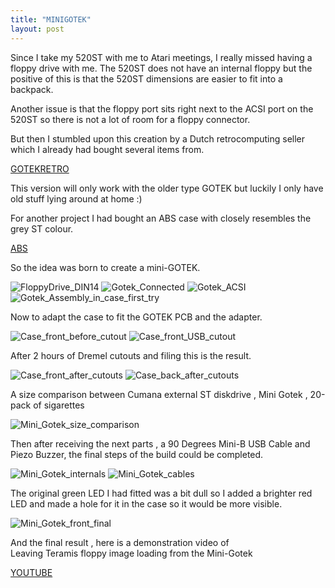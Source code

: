 ```yaml
---
title: "MINIGOTEK"
layout: post
---
```


Since I take my 520ST with me to Atari meetings, I really missed having a floppy drive with me. 
The 520ST does not have an internal floppy but the positive of this is 
that the 520ST dimensions are easier to fit into a backpack.




Another issue is that the floppy port sits right next to the ACSI port on the 520ST so there is not a lot of room for a floppy connector.

But then I stumbled upon this creation by a Dutch retrocomputing seller which I already had bought several items from.

[GOTEKRETRO](https://www.gotek-retro.eu/atari-gotek-external-deluxe)

This version will only work with the older type GOTEK but luckily I only have old stuff lying around at home :)

For another project I had bought an ABS case with closely resembles the grey ST colour.

[ABS](https://www.allekabel.de/p/gehause?p=1074481&lang=de-de)

So the idea was born to create a mini-GOTEK.

![FloppyDrive_DIN14](/assets/images/FloppyDrive_DIN14.JPG)
![Gotek_Connected](/assets/images/Gotek_Connected.JPG)
![Gotek_ACSI](/assets/images/Gotek_ACSI.JPG)
![Gotek_Assembly_in_case_first_try](/assets/images/Gotek_Assembly_in_case_first_try.JPG)

Now to adapt the case to fit the GOTEK PCB and the adapter.

![Case_front_before_cutout](/assets/images/Case_front_before_cutout.JPG)
![Case_front_USB_cutout](/assets/images/Case_front_USB_cutout.JPG)

After 2 hours of Dremel cutouts and filing this is the result.

![Case_front_after_cutouts](/assets/images/Case_front_after_cutouts.JPG)
![Case_back_after_cutouts](/assets/images/Case_back_after_cutouts.JPG)

A size comparison between
Cumana external ST diskdrive , Mini Gotek , 20-pack of sigarettes

![Mini_Gotek_size_comparison](/assets/images/Mini_Gotek_size_comparison.JPG)

Then after receiving the next parts , a 90 Degrees Mini-B USB Cable and  Piezo Buzzer, the final steps of the build could be completed.

![Mini_Gotek_internals](/assets/images/Mini_Gotek_internals.JPG)
![Mini_Gotek_cables](/assets/images/Mini_Gotek_cables.JPG)

The original green LED I had fitted was a bit dull so I added a brighter red LED and made a hole for it in the case so it would be more visible.

![Mini_Gotek_front_final](/assets/images/Mini_Gotek_front_final.JPG)

And the final result , here is a demonstration video of  
Leaving Teramis floppy image loading from the Mini-Gotek

[YOUTUBE](https://youtu.be/onH5blo1e4U)
